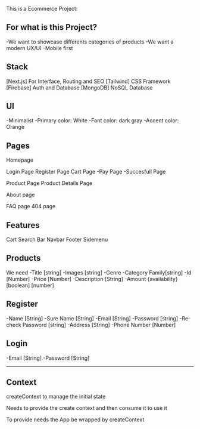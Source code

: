 This is a Ecommerce Project:

## For what is this Project?

-We want to showcase differents categories of products
-We want a modern UX/UI
-Mobile first

## Stack

[Next.js] For Interface, Routing and SEO
[Tailwind] CSS Framework
[Firebase] Auth and Database
[MongoDB] NoSQL Database

## UI

-Minimalist
-Primary color: White
-Font color: dark gray
-Accent color: Orange

## Pages

Homepage

Login Page
Register Page
Cart Page
-Pay Page
-Succesfull Page

Product Page
Product Details Page

About page

FAQ page
404 page

## Features

Cart
Search Bar
Navbar
Footer
Sidemenu

## Products

We need
-Title [string]
-Images [string]
-Genre
-Category Family[string]
-Id [Number]
-Price [Number]
-Description [String]
-Amount {availability} [boolean] [number]

## Register

-Name [String]
-Sure Name [String]
-Email [String]
-Password [string]
-Re-check Password [string]
-Address [String]
-Phone Number [Number]

## Login

-Email [String]
-Password [String]

---

## Context

createContext to manage the initial state

Needs to provide the create context
and then consume it to use it

To provide needs the App be wrapped by createContext
